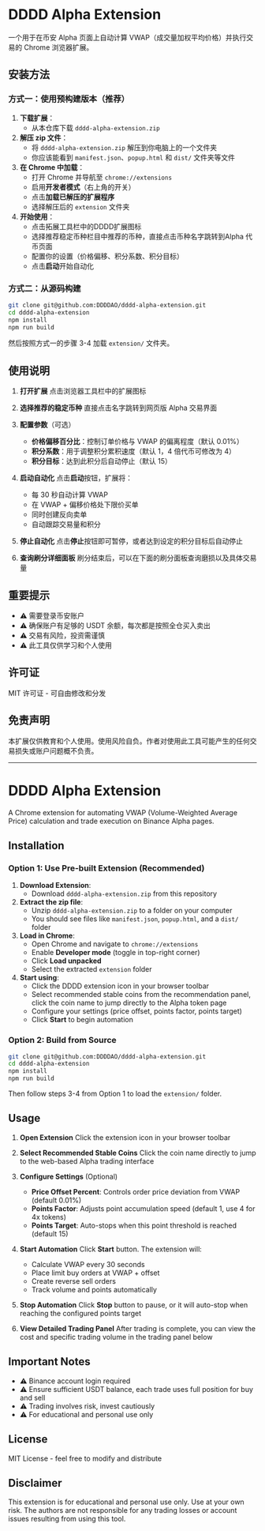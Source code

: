 # DDDD Alpha Extension

一个用于在币安 Alpha 页面上自动计算 VWAP（成交量加权平均价格）并执行交易的 Chrome 浏览器扩展。

## 安装方法

### 方式一：使用预构建版本（推荐）

1. **下载扩展**：
   - 从本仓库下载 `dddd-alpha-extension.zip`
2. **解压 zip 文件**：
   - 将 `dddd-alpha-extension.zip` 解压到你电脑上的一个文件夹
   - 你应该能看到 `manifest.json`、`popup.html` 和 `dist/` 文件夹等文件
3. **在 Chrome 中加载**：
   - 打开 Chrome 并导航至 `chrome://extensions`
   - 启用**开发者模式**（右上角的开关）
   - 点击**加载已解压的扩展程序**
   - 选择解压后的 `extension` 文件夹
4. **开始使用**：
   - 点击拓展工具栏中的DDDD扩展图标
   - 选择推荐稳定币种栏目中推荐的币种，直接点击币种名字跳转到Alpha 代币页面
   - 配置你的设置（价格偏移、积分系数、积分目标）
   - 点击**启动**开始自动化

### 方式二：从源码构建

```bash
git clone git@github.com:DDDDAO/dddd-alpha-extension.git
cd dddd-alpha-extension
npm install
npm run build
```

然后按照方式一的步骤 3-4 加载 `extension/` 文件夹。

## 使用说明

1. **打开扩展**
   点击浏览器工具栏中的扩展图标

2. **选择推荐的稳定币种**
   直接点击名字跳转到网页版 Alpha 交易界面

3. **配置参数**（可选）
   - **价格偏移百分比**：控制订单价格与 VWAP 的偏离程度（默认 0.01%）
   - **积分系数**：用于调整积分累积速度（默认 1，4 倍代币可修改为 4）
   - **积分目标**：达到此积分后自动停止（默认 15）

4. **启动自动化**
   点击**启动**按钮，扩展将：
   - 每 30 秒自动计算 VWAP
   - 在 VWAP + 偏移价格处下限价买单
   - 同时创建反向卖单
   - 自动跟踪交易量和积分

5. **停止自动化**
   点击**停止**按钮即可暂停，或者达到设定的积分目标后自动停止

6. 
   **查询刷分详细面板**
   刷分结束后，可以在下面的刷分面板查询磨损以及具体交易量

## 重要提示

- ⚠️ 需要登录币安账户
- ⚠️ 确保账户有足够的 USDT 余额，每次都是按照全仓买入卖出
- ⚠️ 交易有风险，投资需谨慎
- ⚠️ 此工具仅供学习和个人使用

## 许可证

MIT 许可证 - 可自由修改和分发

## 免责声明

本扩展仅供教育和个人使用。使用风险自负。作者对使用此工具可能产生的任何交易损失或账户问题概不负责。

---

# DDDD Alpha Extension

A Chrome extension for automating VWAP (Volume-Weighted Average Price) calculation and trade execution on Binance Alpha pages.

## Installation

### Option 1: Use Pre-built Extension (Recommended)

1. **Download Extension**:
   - Download `dddd-alpha-extension.zip` from this repository
2. **Extract the zip file**:
   - Unzip `dddd-alpha-extension.zip` to a folder on your computer
   - You should see files like `manifest.json`, `popup.html`, and a `dist/` folder
3. **Load in Chrome**:
   - Open Chrome and navigate to `chrome://extensions`
   - Enable **Developer mode** (toggle in top-right corner)
   - Click **Load unpacked**
   - Select the extracted `extension` folder
4. **Start using**:
   - Click the DDDD extension icon in your browser toolbar
   - Select recommended stable coins from the recommendation panel, click the coin name to jump directly to the Alpha token page
   - Configure your settings (price offset, points factor, points target)
   - Click **Start** to begin automation

### Option 2: Build from Source

```bash
git clone git@github.com:DDDDAO/dddd-alpha-extension.git
cd dddd-alpha-extension
npm install
npm run build
```

Then follow steps 3-4 from Option 1 to load the `extension/` folder.

## Usage

1. **Open Extension**
   Click the extension icon in your browser toolbar

2. **Select Recommended Stable Coins**
   Click the coin name directly to jump to the web-based Alpha trading interface

3. **Configure Settings** (Optional)
   - **Price Offset Percent**: Controls order price deviation from VWAP (default 0.01%)
   - **Points Factor**: Adjusts point accumulation speed (default 1, use 4 for 4x tokens)
   - **Points Target**: Auto-stops when this point threshold is reached (default 15)

4. **Start Automation**
   Click **Start** button. The extension will:
   - Calculate VWAP every 30 seconds
   - Place limit buy orders at VWAP + offset
   - Create reverse sell orders
   - Track volume and points automatically

5. **Stop Automation**
   Click **Stop** button to pause, or it will auto-stop when reaching the configured points target

6. **View Detailed Trading Panel**
   After trading is complete, you can view the cost and specific trading volume in the trading panel below

## Important Notes

- ⚠️ Binance account login required
- ⚠️ Ensure sufficient USDT balance, each trade uses full position for buy and sell
- ⚠️ Trading involves risk, invest cautiously
- ⚠️ For educational and personal use only

## License

MIT License - feel free to modify and distribute

## Disclaimer

This extension is for educational and personal use only. Use at your own risk. The authors are not responsible for any trading losses or account issues resulting from using this tool.
